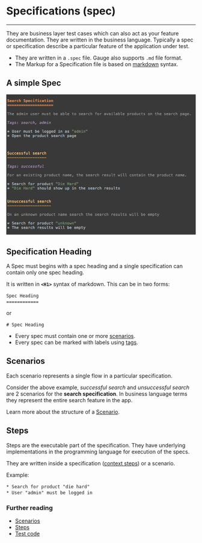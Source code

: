# Specifications (spec)
---------
They are business layer test cases which can also act as your feature documentation. They are written in the business language. Typically a spec or specification describe a particular feature of the application under test.

* They are written in a `.spec` file. Gauge also supports `.md` file format.
* The Markup for a Specification file is based on [markdown](https://en.wikipedia.org/wiki/Markdown) syntax.

## A simple Spec

![Spec](images/spec.png "Specification")


## Specification Heading

A Spec must begins with a spec heading and a single specification can contain only one spec heading.

It is written in **`<H1>`** syntax of markdown. This can be in two forms:

```
Spec Heading
============
```

 or

```
# Spec Heading
```

* Every spec must contain one or more [scenarios](scenarios.md).
* Every spec can be marked with labels using [tags](tags.md).

## Scenarios

Each scenario represents a single flow in a particular specification.

Consider the above example, *successful search* and *unsuccessful search* are 2 scenarios for the **search specification**. In business language terms they represent the entire search feature in the app.

Learn more about the structure of a [Scenario](scenarios.md).

## Steps

Steps are the executable part of the specification. They have underlying implementations in the programming language for execution of the specs.

They are written inside a specification ([context steps](contexts.md)) or a scenario.

Example:

```
* Search for product "die hard"
* User "admin" must be logged in
```

### Further reading

* [Scenarios](scenarios.md)
* [Steps](steps.md)
* [Test code](language_features/step_implementations.md)
